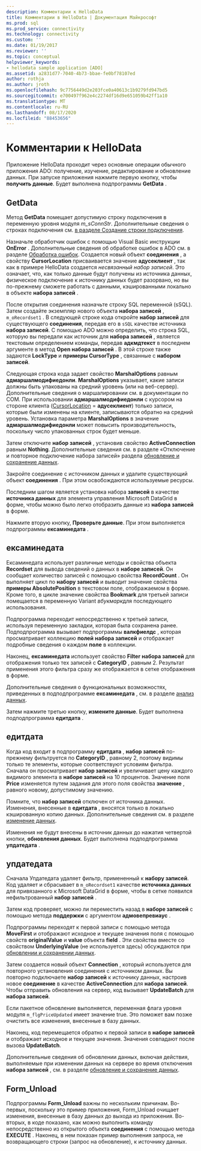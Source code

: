 ```yaml
---
description: Комментарии к HelloData
title: Комментарии в HelloData | Документация Майкрософт
ms.prod: sql
ms.prod_service: connectivity
ms.technology: connectivity
ms.custom: ''
ms.date: 01/19/2017
ms.reviewer: ''
ms.topic: conceptual
helpviewer_keywords:
- hellodata sample application [ADO]
ms.assetid: a2831d77-7040-4b73-bbae-fe0bf78107ed
author: rothja
ms.author: jroth
ms.openlocfilehash: 9c7756449d2e203fce0a40613c1b9279fd947bd5
ms.sourcegitcommit: e700497f962e4c2274df16d9e651059b42ff1a10
ms.translationtype: MT
ms.contentlocale: ru-RU
ms.lasthandoff: 08/17/2020
ms.locfileid: "88453656"
---
```

# <a name="comments-on-hellodata"></a>Комментарии к HelloData
Приложение HelloData проходит через основные операции обычного приложения ADO: получение, изучение, редактирование и обновление данных. При запуске приложения нажмите первую кнопку, чтобы **получить данные**. Будет выполнена подпрограммы **GetData** .  
  
## <a name="getdata"></a>GetData  
 Метод **GetData** помещает допустимую строку подключения в переменную уровня модуля *m_sConnStr*. Дополнительные сведения о строках подключения см. [в разделе Создание строки подключения](../../../ado/guide/data/creating-a-connection-string.md).  
  
 Назначьте обработчик ошибок с помощью Visual Basic инструкции **OnError** . Дополнительные сведения об обработке ошибок в ADO см. в разделе [Обработка ошибок](../../../ado/guide/data/error-handling.md). Создается новый объект **соединения** , а свойству **CursorLocation** присваивается значение **адусеклиент** , так как в примере HelloData создается *несвязанный набор записей*. Это означает, что, как только данные будут получены из источника данных, физическое подключение к источнику данных будет разорвано, но вы по-прежнему сможете работать с данными, кэшированными локально в объекте **набора записей** .  
  
 После открытия соединения назначьте строку SQL переменной (sSQL). Затем создайте экземпляр нового объекта **набора записей** , `m_oRecordset1` . В следующей строке кода откройте **набор записей** для существующего **соединения**, передав его в `sSQL` качестве источника **набора записей**. С помощью ADO можно определить, что строка SQL, которую вы передали как источник для **набора записей** , является текстовым определением команды, передав **адкмдтекст** в последнем аргументе в метод **Open набора записей** . В этой строке также задаются **LockType** и **примеры CursorType** , связанные с **набором записей**.  
  
 Следующая строка кода задает свойство **MarshalOptions** равным **адмаршалмодифиедонли**. **MarshalOptions** указывает, какие записи должны быть упакованы на средний уровень (или на веб-сервер). Дополнительные сведения о маршалировании см. в документации по COM. При использовании **адмаршалмодифиедонли** с курсором на стороне клиента ([CursorLocation](../../../ado/reference/ado-api/cursorlocation-property-ado.md)  =  **адусеклиент**) только записи, которые были изменены на клиенте, записываются обратно на средний уровень. Установка параметра **MarshalOptions** в значение **адмаршалмодифиедонли** может повысить производительность, поскольку число упакованных строк будет меньше.  
  
 Затем отключите **набор записей** , установив свойство **ActiveConnection** равным **Nothing**. Дополнительные сведения см. в разделе «Отключение и повторное подключение набора записей» раздела [обновление и сохранение данных](../../../ado/guide/data/updating-and-persisting-data.md).  
  
 Закройте соединение с источником данных и удалите существующий объект **соединения** . При этом освобождаются используемые ресурсы.  
  
 Последним шагом является установка набора **записей** в качестве **источника данных** для элемента управления Microsoft DataGrid в форме, чтобы можно было легко отобразить данные из **набора записей** в форме.  
  
 Нажмите вторую кнопку, **Проверьте данные**. При этом выполняется подпрограммы **ексаминедата** .  
  
## <a name="examinedata"></a>ексаминедата  
 Ексаминедата использует различные методы и свойства объекта **Recordset** для вывода сведений о данных в **наборе записей**. Он сообщает количество записей с помощью свойства **RecordCount** . Он выполняет цикл по **набору записей** и выводит значение свойства **примеры AbsolutePosition** в текстовом поле, отображаемом в форме. Кроме того, в цикле значение свойства **Bookmark** для третьей записи помещается в переменную Variant *вбукмарк*для последующего использования.  
  
 Подпрограмма переходит непосредственно к третьей записи, используя переменную закладки, которая была сохранена ранее. Подподпрограмма вызывает подпрограммы **валкфиелдс** , которая просматривает коллекцию **полей** **набора записей** и отображает подробные сведения о каждом **поле** в коллекции.  
  
 Наконец, **ексаминедата** использует свойство **Filter** **набора записей** для отображения только тех записей с **CategoryID** , равным 2. Результат применения этого фильтра сразу же отображается в сетке отображения в форме.  
  
 Дополнительные сведения о функциональных возможностях, приведенных в подподпрограмме **ексаминедата** , см. в разделе [анализ данных](../../../ado/guide/data/examining-data.md).  
  
 Затем нажмите третью кнопку, **измените данные**. Будет выполнена подподпрограмма **едитдата** .  
  
## <a name="editdata"></a>едитдата  
 Когда код входит в подпрограмму **едитдата** , **набор записей** по-прежнему фильтруется по **CategoryID** , равному 2, поэтому видимы только те элементы, которые соответствуют условиям фильтра. Сначала он просматривает **набор записей** и увеличивает цену каждого видимого элемента в **наборе записей** на 10 процентов. Значение поля **Price** изменяется путем задания для этого поля свойства **значение** , равного новому, допустимому значению.  
  
 Помните, что **набор записей** отключен от источника данных. Изменения, внесенные в **едитдата** , вносятся только в локально кэшированную копию данных. Дополнительные сведения см. в разделе [изменение данных](../../../ado/guide/data/editing-data.md).  
  
 Изменения не будут внесены в источник данных до нажатия четвертой кнопки, **обновления данных**. Будет выполнена подподпрограмма **упдатедата** .  
  
## <a name="updatedata"></a>упдатедата  
 Сначала Упдатедата удаляет фильтр, примененный к **набору записей**. Код удаляет и сбрасывает в `m_oRecordset1` качестве **источника данных** для привязанного к Microsoft DataGrid в форме, чтобы в сетке появился нефильтрованный **набор записей** .  
  
 Затем код проверяет, можно ли переместить назад в **наборе записей** с помощью метода **поддержки** с аргументом **адмовепревиаус** .  
  
 Подпрограммы переходят к первой записи с помощью метода **MoveFirst** и отображают исходное и текущее значения поля с помощью свойств **originalValue** и **value** объекта **field** . Эти свойства вместе со свойством **UnderlyingValue** (не используется здесь) обсуждаются при [обновлении и сохранении данных](../../../ado/guide/data/updating-and-persisting-data.md).  
  
 Затем создается новый объект **Connection** , который используется для повторного установления соединения с источником данных. Вы повторно подключаете **набор записей** к источнику данных, настроив новое **соединение** в качестве **ActiveConnection** для **набора записей**. Чтобы отправить обновления на сервер, код вызывает **UpdateBatch** для **набора записей**.  
  
 Если пакетное обновление выполняется, переменная флага уровня модуля `m_flgPriceUpdated` имеет значение true. Это поможет вам позже очистить все изменения, внесенные в базу данных.  
  
 Наконец, код перемещается обратно к первой записи в **наборе записей** и отображает исходное и текущее значения. Значения совпадают после вызова **UpdateBatch**.  
  
 Дополнительные сведения об обновлении данных, включая действия, выполняемые при изменении данных на сервере во время отключения **набора записей** , см. в разделе [обновление и сохранение данных](../../../ado/guide/data/updating-and-persisting-data.md).  
  
## <a name="form_unload"></a>Form_Unload  
 Подпрограммы **Form_Unload** важны по нескольким причинам. Во-первых, поскольку это пример приложения, Form_Unload очищает изменения, внесенные в базу данных до выхода из приложения. Во-вторых, в коде показано, как можно выполнить команду непосредственно из открытого объекта **соединения** с помощью метода **EXECUTE** . Наконец, в нем показан пример выполнения запроса, не возвращающего строки (запрос на обновление), к источнику данных.
